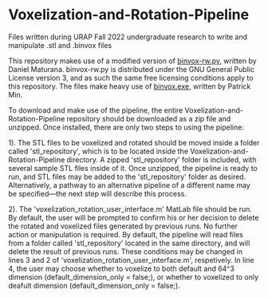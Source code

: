# Voxelization-and-Rotation-Pipeline
Files written during URAP Fall 2022 undergraduate research to write and manipulate .stl and .binvox files

This repository makes use of a modified version of [binvox-rw.py](https://github.com/dimatura/binvox-rw-py), written by Daniel Maturana. binvox-rw.py is distributed under the GNU General Public License version 3, and as such the same free licensing conditions apply to this repository. The files make heavy use of [binvox.exe](https://www.patrickmin.com/binvox), written by Patrick Min.

To download and make use of the pipeline, the entire Voxelization-and-Rotation-Pipeline repository should be downloaded as a zip file and unzipped. Once installed, there are only two steps to using the pipeline:

1). The STL files to be voxelized and rotated should be moved inside a folder called 'stl_repository', which is to be located inside the Voxelization-and-Rotation-Pipeline directory. A zipped 'stl_repository' folder is included, with several sample STL files inside of it. Once unzipped, the pipeline is ready to run, and STL files may be added to the 'stl_repository' folder as desired. Alternatively, a pathway to an alternative pipeline of a different name may be specified—the next step will describe this process.

2). The 'voxelization_rotation_user_interface.m' MatLab file should be run. By default, the user will be prompted to confirm his or her decision to delete the rotated and voxelized files generated by previous runs. No further action or manipulation is required. By default, the pipeline will read files from a folder called 'stl_repository' located in the same directory, and will delete the result of previous runs. These conditions may be changed in lines 3 and 2 of 'voxelization_rotation_user_interface.m', respetively. In line 4, the user may choose whether to voxelize to both default and 64^3 dimension (default_dimension_only = false;), or whether to voxelized to only deafult dimension (default_dimension_only = false;).

